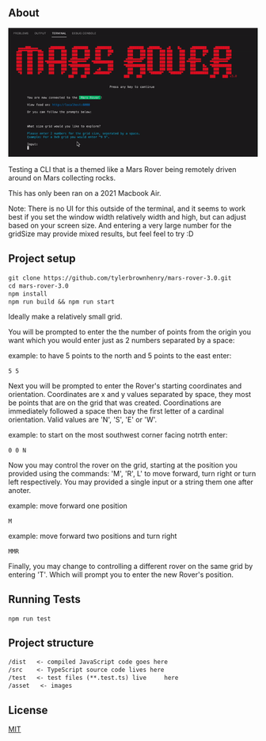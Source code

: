 ## About

![Screen](assets/screen.gif?raw=true "CLI")

Testing a CLI that is a themed like a Mars Rover being remotely driven around on Mars collecting rocks.

This has only been ran on a 2021 Macbook Air. 

Note:
There is no UI for this outside of the terminal, and it seems to work best if you set the window width relatively width and high, but can adjust based on your screen size. And entering a very large number for the gridSize may provide mixed results, but feel feel to try :D 


## Project setup

```shell
git clone https://github.com/tylerbrownhenry/mars-rover-3.0.git
cd mars-rover-3.0
npm install
npm run build && npm run start
```
Ideally make a relatively small grid.

You will be prompted to enter the the number of points from the origin you want
which you would enter just as 2 numbers separated by a space:

example: to have 5 points to the north and 5 points to the east enter:

```shell
5 5
```

Next you will be prompted to enter the Rover's starting coordinates and orientation.
Coordinates are x and y values separated by space, they most be points that are on the grid that was created.
Coordinations are immediately followed a space then bay the first letter of a cardinal orientation. Valid values are 'N', 'S', 'E' or 'W'.

example: to start on the most southwest corner facing notrth enter:

```shell
0 0 N
```

Now you may control the rover on the grid, starting at the position you provided using the commands: 'M', 'R', L' to move forward, turn right or turn left respectively. You may provided a single input or a string them one after anoter.

example: move forward one position

```shell
M
```

example: move forward two positions and turn right

```shell
MMR
```

Finally, you may change to controlling a different rover on the same grid by entering 'T'.  Which will prompt you to enter the new Rover's position.

## Running Tests 
```shell
npm run test
```


## Project structure

```
/dist   <- compiled JavaScript code goes here
/src    <- TypeScript source code lives here
/test   <- test files (**.test.ts) live     here
/asset   <- images
```

## License

[MIT](./LICENSE)
